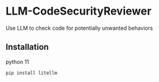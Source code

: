 # LLM-CodeSecurityReviewer
 Use LLM to check code for potentially unwanted behaviors









## Installation

python 11

~~~sh
pip install litellm
~~~
